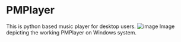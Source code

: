 # PMPlayer
This is python based music player for desktop users. 
![image](https://user-images.githubusercontent.com/52659761/117474688-ce7a7400-af78-11eb-8485-1f476894a3f5.png)
Image depicting the working PMPlayer on Windows system.
